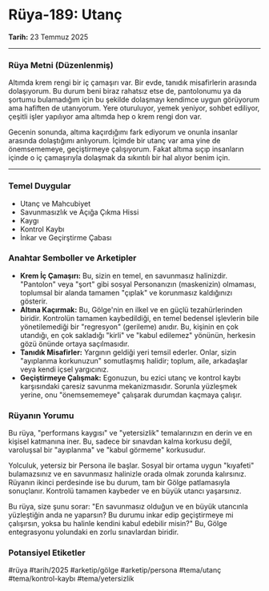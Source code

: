 # Rüya-189: Utanç
**Tarih:** 23 Temmuz 2025

---
### Rüya Metni (Düzenlenmiş)
Altımda krem rengi bir iç çamaşırı var. Bir evde, tanıdık misafirlerin arasında dolaşıyorum. Bu durum beni biraz rahatsız etse de, pantolonumu ya da şortumu bulamadığım için bu şekilde dolaşmayı kendimce uygun görüyorum ama hafiften de utanıyorum. Yere oturuluyor, yemek yeniyor, sohbet ediliyor, çeşitli işler yapılıyor ama altımda hep o krem rengi don var.

Gecenin sonunda, altıma kaçırdığımı fark ediyorum ve onunla insanlar arasında dolaştığımı anlıyorum. İçimde bir utanç var ama yine de önemsememeye, geçiştirmeye çalışıyorum. Fakat altıma sıçıp insanların içinde o iç çamaşırıyla dolaşmak da sıkıntılı bir hal alıyor benim için.

---
### Temel Duygular
* Utanç ve Mahcubiyet
* Savunmasızlık ve Açığa Çıkma Hissi
* Kaygı
* Kontrol Kaybı
* İnkar ve Geçirştirme Çabası

### Anahtar Semboller ve Arketipler
* **Krem İç Çamaşırı:** Bu, sizin en temel, en savunmasız halinizdir. "Pantolon" veya "şort" gibi sosyal Personanızın (maskenizin) olmaması, toplumsal bir alanda tamamen "çıplak" ve korunmasız kaldığınızı gösterir.
* **Altına Kaçırmak:** Bu, Gölge'nin en ilkel ve en güçlü tezahürlerinden biridir. Kontrolün tamamen kaybedildiği, en temel bedensel işlevlerin bile yönetilemediği bir "regresyon" (gerileme) anıdır. Bu, kişinin en çok utandığı, en çok sakladığı "kirli" ve "kabul edilemez" yönünün, herkesin gözü önünde ortaya saçılmasıdır.
* **Tanıdık Misafirler:** Yargının geldiği yeri temsil ederler. Onlar, sizin "ayıplanma korkunuzun" somutlaşmış halidir; toplum, aile, arkadaşlar veya kendi içsel yargıcınız.
* **Geçiştirmeye Çalışmak:** Egonuzun, bu ezici utanç ve kontrol kaybı karşısındaki çaresiz savunma mekanizmasıdır. Sorunla yüzleşmek yerine, onu "önemsememeye" çalışarak durumdan kaçmaya çalışır.

### Rüyanın Yorumu
Bu rüya, "performans kaygısı" ve "yetersizlik" temalarınızın en derin ve en kişisel katmanına iner. Bu, sadece bir sınavdan kalma korkusu değil, varoluşsal bir "ayıplanma" ve "kabul görmeme" korkusudur.

Yolculuk, yetersiz bir Persona ile başlar. Sosyal bir ortama uygun "kıyafeti" bulamazsınız ve en savunmasız halinizle orada olmak zorunda kalırsınız. Rüyanın ikinci perdesinde ise bu durum, tam bir Gölge patlamasıyla sonuçlanır. Kontrolü tamamen kaybeder ve en büyük utancı yaşarsınız.

Bu rüya, size şunu sorar: "En savunmasız olduğun ve en büyük utancınla yüzleştiğin anda ne yaparsın? Bu durumu inkar edip geçiştirmeye mi çalışırsın, yoksa bu halinle kendini kabul edebilir misin?" Bu, Gölge entegrasyonu yolundaki en zorlu sınavlardan biridir.

### Potansiyel Etiketler
#rüya #tarih/2025 #arketip/gölge #arketip/persona #tema/utanç #tema/kontrol-kaybı #tema/yetersizlik